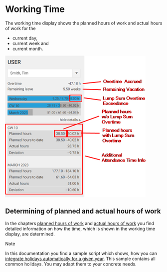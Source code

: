 # Working Time	

The working time display shows the planned hours of work and actual hours of work for the

- current day,
- current week and
- current month.

![Working time](images/wc-attendance-time-info.png "Working time")

## Determining of planned and actual hours of work
In the chapters [planned hours of work](~/doc/employee-time-tracking/working-time.md#planned-hours-of-work) and [actual hours of work](~/doc/employee-time-tracking/working-time.md#actual-hours-of-work) you find detailed information on how the time, which is shown in the working time display, are determined.

> [!NOTE]
In this documentation you find a sample script which shows, how you can [integrate holidays automatically for a given year](~/doc/scripting/add-holidays.md). This sample contains all common holidays. You may adapt them to your concrete needs.

<!-- ## Private Time Sheet Entries

> [!WARNING]
Please consider that all versions after time cockpit 1.7 do not support hiding time sheets entries via the [TCQL expression](~/doc/tcql/expression-language.md) configured in the options dialogue anymore. This function has been replaced by the significantly more powerful solution of working time weight (see chapter [actual hours of work](~/doc/employee-time-tracking/working-time.md#actual-hours-of-work)). If you use the old function of private time sheet entries, a warning will appear if you start time cockpit for first time which will indicate to use working time weight in the future.

In time cockpit cockpit you have the possibility to enter private time sheet entries, which won’t be included in the actual hours of work (e.g. times for advanced training, travelling time without consideration to actual hours of work, etc.). If you want to use private time sheet entries, create a working time weight with 0 % (see chapter [actual hours of work](~/doc/employee-time-tracking/working-time.md#actual-hours-of-work)).

If you want to include e.g. times you spend at the University for further education but don’t want them considered in the actual hours of work, assign the working time weight with 0 % to the time sheet entries.

![Private time](images/private-time.png "Private time") -->